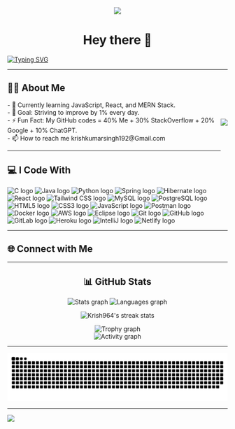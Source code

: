 <div align="center">
  <img height="450" src="https://github.com/Shivam7235singh/Shivam7235singh/blob/main/image/anim.gif" />
</div>

<div align="center">
  <h1 align="center">Hey there 👋</h1>
</div>

[![Typing SVG](https://readme-typing-svg.demolab.com?font=Fira+Code&weight=600&pause=1000&center=true&vCenter=true&width=600&lines=I'm+Krish+Kumar+Singh;MERN+Stack+Developer;Always+Learning+and+Improving)](https://git.io/typing-svg)


---

<h2 align="left">👨‍💻 About Me</h2>

<p align="left">
  <img height="180" align="right" style="margin-top: 40px;" src="https://github.com/Krish964/Krish964/blob/main/image/code.gif" />
- 🌱 Currently learning  JavaScript, React, and MERN Stack.<br>
- 🎯 Goal: Striving to improve by 1% every day.<br>
- ⚡ Fun Fact: My GitHub codes = 40% Me + 30% StackOverflow + 20% Google + 10% ChatGPT.<br>
- 📫 How to reach me  krishkumarsingh192@Gmail.com<br>

</p>

---

<h2 align="left">💻 I Code With</h2>

<div align="left">
  <img src="https://skillicons.dev/icons?i=c" height="40" alt="C logo" />
  <img src="https://cdn.jsdelivr.net/gh/devicons/devicon/icons/java/java-original.svg" height="40" alt="Java logo" />
  <img src="https://cdn.jsdelivr.net/gh/devicons/devicon/icons/python/python-original.svg" height="40" alt="Python logo" />
  <img src="https://cdn.jsdelivr.net/gh/devicons/devicon/icons/spring/spring-original.svg" height="40" alt="Spring logo" />
  <img src="https://cdn.simpleicons.org/hibernate/59666C" height="40" alt="Hibernate logo" />
  <img src="https://cdn.jsdelivr.net/gh/devicons/devicon/icons/react/react-original.svg" height="40" alt="React logo" />
  <img src="https://cdn.simpleicons.org/tailwindcss/06B6D4" height="40" alt="Tailwind CSS logo" />
  <img src="https://cdn.jsdelivr.net/gh/devicons/devicon/icons/mysql/mysql-original.svg" height="40" alt="MySQL logo" />
  <img src="https://cdn.jsdelivr.net/gh/devicons/devicon/icons/postgresql/postgresql-original.svg" height="40" alt="PostgreSQL logo" />
  <img src="https://cdn.jsdelivr.net/gh/devicons/devicon/icons/html5/html5-original.svg" height="40" alt="HTML5 logo" />
  <img src="https://cdn.jsdelivr.net/gh/devicons/devicon/icons/css3/css3-original.svg" height="40" alt="CSS3 logo" />
  <img src="https://skillicons.dev/icons?i=js" height="40" alt="JavaScript logo" />
  <img src="https://cdn.simpleicons.org/postman/FF6C37" height="40" alt="Postman logo" />
  <img src="https://cdn.simpleicons.org/docker/2496ED" height="40" alt="Docker logo" />
  <img src="https://skillicons.dev/icons?i=aws" height="40" alt="AWS logo" />
  <img src="https://cdn.simpleicons.org/eclipseide/2C2255" height="40" alt="Eclipse logo" />
  <img src="https://cdn.simpleicons.org/git/F05032" height="40" alt="Git logo" />
  <img src="https://skillicons.dev/icons?i=github" height="40" alt="GitHub logo" />
  <img src="https://cdn.simpleicons.org/gitlab/FC6D26" height="40" alt="GitLab logo" />
  <img src="https://cdn.jsdelivr.net/gh/devicons/devicon/icons/heroku/heroku-original.svg" height="40" alt="Heroku logo" />
  <img src="https://cdn.jsdelivr.net/gh/devicons/devicon/icons/intellij/intellij-original.svg" height="40" alt="IntelliJ logo" />
  <img src="https://cdn.simpleicons.org/netlify/00C7B7" height="40" alt="Netlify logo" />
</div>

---

<h2 align="left">🌐 Connect with Me</h2>

<!-- <div align="left">
  <a href="https://linkedin.com/in/shivam-singh-1ba7b7211/" target="_blank">
    <img src="https://raw.githubusercontent.com/maurodesouza/profile-readme-generator/master/src/assets/icons/social/linkedin/default.svg" width="50" height="30" alt="LinkedIn logo" />
  </a>
  <a href="https://twitter.com/shivams68142899" target="_blank">
    <img src="https://raw.githubusercontent.com/maurodesouza/profile-readme-generator/master/src/assets/icons/social/twitter/default.svg" width="50" height="30" alt="Twitter logo" />
  </a>
  <a href="mailto:verma.shivam31473@gmail.com" target="_blank">
    <img src="https://raw.githubusercontent.com/maurodesouza/profile-readme-generator/master/src/assets/icons/social/gmail/default.svg" width="50" height="30" alt="Gmail logo" />
  </a>
   <a href="https://instagram.com/__shivam_rajput__41" target="_blank">
    <img src="https://raw.githubusercontent.com/rahuldkjain/github-profile-readme-generator/master/src/images/icons/Social/instagram.svg" alt="Instagram" height="30" width="40"/>
  </a>
  <a href="https://leetcode.com/shivam31473/" target="_blank">
    <img src="https://raw.githubusercontent.com/rahuldkjain/github-profile-readme-generator/master/src/images/icons/Social/leet-code.svg" alt="LeetCode" height="30" width="40"/>
  </a>
</div> -->

---

<h2 align="center">📊 GitHub Stats</h2>

<div align="center">
  <img src="https://github-readme-stats.vercel.app/api?username=Krish964&hide_title=false&hide_rank=false&show_icons=true&include_all_commits=true&count_private=true&disable_animations=false&theme=vue-dark&locale=en&hide_border=true" height="170" alt="Stats graph" />
  <img src="https://github-readme-stats.vercel.app/api/top-langs?username=Krish964&locale=en&hide_title=false&layout=compact&card_width=350&langs_count=5&theme=vue-dark&hide_border=true" height="170" alt="Languages graph" />
</div>

<p align="center">
  <img src="https://github-readme-streak-stats.herokuapp.com?user=Krish964&theme=dark&hide_border=true" alt="Krish964's streak stats"/>
</p>






<div align="center">
  <img src="https://github-profile-trophy.vercel.app?username=Krish964&theme=dracula&column=-1&row=2&margin-w=10&margin-h=0&no-bg=true&no-frame=true" height="150" alt="Trophy graph" />
</div>

<div align="center">
  <img src="https://github-readme-activity-graph.vercel.app/graph?username=Krish964&radius=16&theme=react&area=true&hide_border=true" height="300" alt="Activity graph" />
</div>

---

<div align="center">
  <img alt="Snake eating contributions" src="https://raw.githubusercontent.com/salesp07/salesp07/output/github-contribution-grid-snake.svg" />
</div>

---

<img align="left" src="https://visitor-badge.laobi.icu/badge?page_id=Krish964&left_color=chocolate&right_color=dimgray" />
